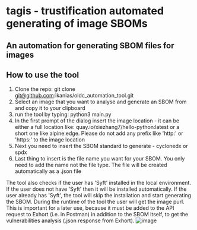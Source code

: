 # tagis - trustification automated generating of image SBOMs
An automation for generating SBOM files for images
--------------------------------------------------------------------------

How to use the tool
--------------------
1. Clone the repo: git clone git@github.com:ikanias/oidc_automation_tool.git
2. Select an image that you want to analyse and generate an SBOM from and copy it to your clipboard
3. run the tool by typing: python3 main.py
4. In the first prompt of the dialog insert the image location - it can be either a full location like:  quay.io/xiezhang7/hello-python:latest
   or a short one like alpine:edge. Please do not add any prefix like 'http:' or 'https:' to the image location
5. Next you need to insert the SBOM standard to generate - cyclonedx or spdx
6. Last thing to insert is the file name you want for your SBOM. You only need to add the name not the file type. The file will be created automatically
   as a .json file

The tool also checks if the user has 'Syft' installed in the local environment. If the user does not have 'Syft' then it will be installed automatically.
If the user already has 'Syft', the tool will skip the installation and start generating the SBOM.
During the runtime of the tool the user will get the image purl. This is important for a later use, because it must be added to the API request to Exhort
(i.e. in Postman) in addition to the SBOM itself, to get the vulnerabilities analysis (.json response from Exhort).
![image](https://github.com/ikanias/oidc_automation_tool/assets/69799772/a69dcbe4-ef62-4164-bc24-49ea7df214ab)
